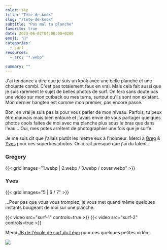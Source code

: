 ```yaml
---
color: sky
title: "Tête de kook"
slug: "/tete-de-kook"
subtitle: "Pas mal ta planche"
favorite: true
date: 2023-06-02T04:00:00+0200
emoji: "📸"
categories:
  - surf
resources:
  - src: "*.webp"

summary: ""
---
```


J'ai tendance à dire que je suis un kook avec une belle planche et une chouette combi. C'est pas totalement faux en vrai. Mais cela fait aussi que je suis rarement le sujet de belles photos de surf. On fera sans doute pas une vidéo sur mon cutback ou mes turns, surtout qu'ils sont non existant. Mon dernier hangten est comme mon premier, pas encore passé. 

Bon, en vrai je suis pas la pour vous parler de mon niveau. Parfois, tu peux être mauvais mais bien entouré et j'avais envie de vous partager quelques photos cools faites de moi avec ma planche plus sous le bras que dans l'eau... Oui, mes potes arrêtent de photographier une fois que je surfe. 

Je me suis dit que j'allais plutôt les mettre eux à l'honneur. Merci à [Greg](https://gregorymignard.com) & [Yves](https://yvesquere.com) pour ces superbes photos. On dirait presque que j'ai du talent...

### Grégory

{{< grid images="1.webp | 2.webp / 3.webp  / cover.webp" >}}

### Yves

{{< grid images="5 | 6 / 7" >}}

...Pour pas que vous vous trompiez, je vous met quand même quelques instants bougeant de moi sur une planche.

{{< video src="surf-1" controls=true >}}
{{< video src="surf-2" controls=true >}}

Merci [JB de l'école de surf du Léon](https://www.ecole-surf-leon.com) pour ces quelques petites vidéos

![](horrible)
